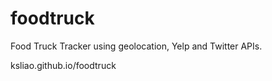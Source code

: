 # foodtruck

Food Truck Tracker using geolocation, Yelp and Twitter APIs.

ksliao.github.io/foodtruck
